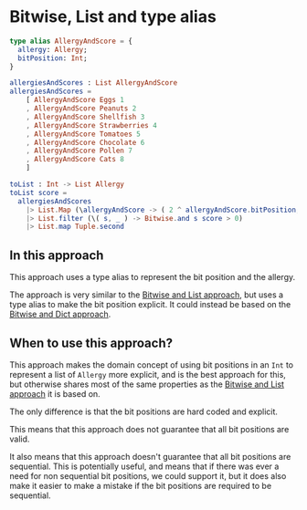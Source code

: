 # Bitwise, List and type alias

```elm
type alias AllergyAndScore = {
  allergy: Allergy;
  bitPosition: Int;
}

allergiesAndScores : List AllergyAndScore
allergiesAndScores =
    [ AllergyAndScore Eggs 1
    , AllergyAndScore Peanuts 2
    , AllergyAndScore Shellfish 3
    , AllergyAndScore Strawberries 4
    , AllergyAndScore Tomatoes 5
    , AllergyAndScore Chocolate 6
    , AllergyAndScore Pollen 7
    , AllergyAndScore Cats 8
    ]

toList : Int -> List Allergy
toList score =
  allergiesAndScores
    |> List.Map (\allergyAndScore -> ( 2 ^ allergyAndScore.bitPosition, allergyAndScore.allergy ))
    |> List.filter (\( s, _ ) -> Bitwise.and s score > 0)
    |> List.map Tuple.second
```

## In this approach

This approach uses a type alias to represent the bit position and the allergy.

The approach is very similar to the [Bitwise and List approach][bitwise-and-list], but uses a type alias to make the bit position explicit. It could instead be based on the [Bitwise and Dict approach][bitwise-and-dict].

## When to use this approach?

This approach makes the domain concept of using bit positions in an `Int` to represent a list of `Allergy` more explicit, and is the best approach for this, but otherwise shares most of the same properties as the [Bitwise and List approach][bitwise-and-list] it is based on.

The only difference is that the bit positions are hard coded and explicit.

This means that this approach does not guarantee that all bit positions are valid.

It also means that this approach doesn't guarantee that all bit positions are sequential.
This is potentially useful, and means that if there was ever a need for non sequential bit positions, we could support it, but it does also make it easier to make a mistake if the bit positions are required to be sequential.

[bitwise-and-list]:
  https://exercism.org/tracks/elm/exercises/allergies/approaches/bitwise-and-list
  "Approach: Bitwise and List"
[bitwise-and-dict]:
  https://exercism.org/tracks/elm/exercises/allergies/approaches/bitwise-and-dict
  "Approach: Bitwise and Dict"
